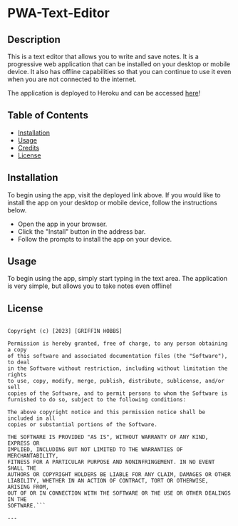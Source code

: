 # PWA-Text-Editor
## Description
This is a text editor that allows you to write and save notes. It is a progressive web application that can be installed on your desktop or mobile device. It also has offline capabilities so that you can continue to use it even when you are not connected to the internet.

The application is deployed to Heroku and can be accessed [here](https://damp-journey-93581.herokuapp.com)!

## Table of Contents

- [Installation](#installation)
- [Usage](#usage)
- [Credits](#credits)
- [License](#license)

## Installation

To begin using the app, visit the deployed link above. If you would like to install the app on your desktop or mobile device, follow the instructions below.

- Open the app in your browser.
- Click the "Install" button in the address bar.
- Follow the prompts to install the app on your device.

## Usage

To begin using the app, simply start typing in the text area. The application is very simple, but allows you to take notes even offline!

## License

```MIT License

Copyright (c) [2023] [GRIFFIN HOBBS]

Permission is hereby granted, free of charge, to any person obtaining a copy
of this software and associated documentation files (the "Software"), to deal
in the Software without restriction, including without limitation the rights
to use, copy, modify, merge, publish, distribute, sublicense, and/or sell
copies of the Software, and to permit persons to whom the Software is
furnished to do so, subject to the following conditions:

The above copyright notice and this permission notice shall be included in all
copies or substantial portions of the Software.

THE SOFTWARE IS PROVIDED "AS IS", WITHOUT WARRANTY OF ANY KIND, EXPRESS OR
IMPLIED, INCLUDING BUT NOT LIMITED TO THE WARRANTIES OF MERCHANTABILITY,
FITNESS FOR A PARTICULAR PURPOSE AND NONINFRINGEMENT. IN NO EVENT SHALL THE
AUTHORS OR COPYRIGHT HOLDERS BE LIABLE FOR ANY CLAIM, DAMAGES OR OTHER
LIABILITY, WHETHER IN AN ACTION OF CONTRACT, TORT OR OTHERWISE, ARISING FROM,
OUT OF OR IN CONNECTION WITH THE SOFTWARE OR THE USE OR OTHER DEALINGS IN THE
SOFTWARE.```

---